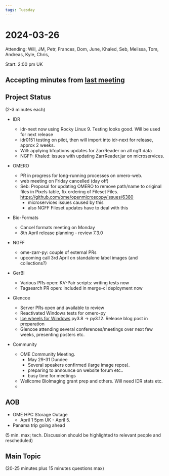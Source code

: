 ```yaml
---
tags: Tuesday
---
```


# 2024-03-26

Attending: Will, JM, Petr, Frances, Dom, June, Khaled, Seb, Melissa, Tom, Andreas, Kyle, Chris, 

Start: 2:00 pm UK

## Accepting minutes from [last meeting](https://hackmd.io/team/ome?nav=overview)

## Project Status

(2-3 minutes each)

- IDR
    - idr-next now using Rocky Linux 9. Testing looks good. Will be used for next release
    - idr0151 testing on pilot, then will import into idr-next for release, approx 2 weeks.
    - Will: applying bfoptions updates for ZarrReader on all ngff data
    - NGFF: Khaled: issues with updating ZarrReader.jar on microservices. 

- OMERO
    - PR in progress for long-running processes on omero-web. 
    - web meeting on Friday cancelled (day off)
    - Seb: Proposal for updating OMERO to remove path/name to original files in Pixels table, fix ordering of Fileset Files. https://github.com/ome/openmicroscopy/issues/6380 
        - microservices issues caused by this
        - also NGFF Fileset updates have to deal with this

- Bio-Formats
    - Cancel formats meeting on Monday
    - 8th April release planning - review 7.3.0

- NGFF
    - ome-zarr-py: couple of external PRs
    - upcoming call 3rd April on standalone label images (and collections?)

- GerBI
    - Various PRs open: KV-Pair scripts: writing tests now
    - Tagsearch PR open: included in merge-ci deployment now

- Glencoe
    - Server PRs open and available to review
    - Reactivated Windows tests for omero-py
    - [Ice wheels for Windows](https://github.com/glencoesoftware/zeroc-ice-py-win-x86_64/releases/tag/20240325) py3.8 -> py3.12. Release blog post in preparation
    - Glencoe attending several conferences/meetings over next few weeks, presenting posters etc.

- Community
    - OME Community Meeting.  
        - May 29-31 Dundee
        - Several speakers confirmed (large image repos).
        - preparing to announce on website forum etc..
        - busy time for meetings
    - Wellcome BioImaging grant prep and others. Will need IDR stats etc.
    - 


## AOB

  - OME HPC Storage Outage 
    - April 1 5pm UK - April 5.
  - Panama trip going ahead
    
(5 min. max; tech. Discussion should be highlighted to relevant people and rescheduled)

## Main Topic

(20-25 minutes plus 15 minutes questions max)

